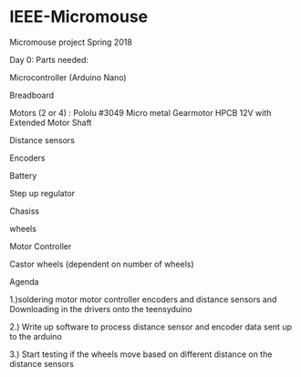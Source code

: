 # IEEE-Micromouse
Micromouse project Spring 2018

Day 0: Parts needed:

Microcontroller (Arduino Nano)

Breadboard

Motors (2 or 4) : Pololu #3049 Micro metal Gearmotor HPCB 12V with Extended Motor Shaft

Distance sensors

Encoders

Battery

Step up regulator

Chasiss

wheels

Motor Controller

Castor wheels (dependent on number of wheels)

Agenda

1.)soldering motor motor controller encoders and distance sensors and Downloading in the drivers onto the teensyduino

2.) Write up software to process distance sensor and encoder data sent up to the arduino

3.) Start testing if the wheels move based on different distance on the distance sensors







